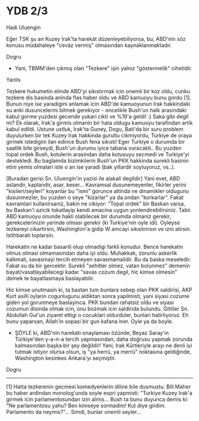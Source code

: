 # YDB 2/3

Hadi Uluengin

Eğer TSK şu an Kuzey Irak'ta harekát düzenleyebiliyorsa, bu, ABD'nin söz konusu müdahaleye "ceváz vermiş" olmasından kaynaklanmaktadır.

Dogru

* Yani, TBMM'den çıkmış olan "Tezkere" işin yalnız "göstermelik" cihetidir.

Yanlis

Tezkere hukumetin elinde ABD'yi sıkıstırmak icin onemli bir koz oldu, cunku tezkere dis basinda aninda flas haber oldu ve ABD kamuoyu bunu gordu [1]. Bunun niye ise yaradigini anlamak icin ABD'de kamuoyunun Irak hakkindaki su anki dusuncelerini bilmek gerekiyor - oncelikle Bush'un halk arasindaki kabul gorme yuzdesi gecende yukari cikti ve %19'a geldi! :) Saka gibi degil mi? Ek olarak, Irak'a girmis olmanin bir hata oldugu kamuoyu tarafindan artik kabul edildi. Ustune ustluk, Irak'ta Guney, Dogu, Bati'da bir suru problem duyulurken bir tek Kuzey Irak hakkinda gurultu cikmiyordu, Turkiye de oraya girmek istedigini ilan edince Bush fena sıkıstı! Eger Turkiye o durumda bir saatlik bile girseydi, Bush'un durumu iyice tabana vuracakti.. Bu yuzden topal ordek Bush, kotulerin arasindan daha kotusuyu secmedi ve Turkiye'yi destekledi. Bu baglamda bizimkilerin Bush'un PKK hakkinda surekli basinin etini yemis olmalari iste o an ise yaradi (bak yillardir soyluyoruz, vs..).

[Buradan gerisi Sn. Uluengin'in yazisi ile alakali degildir] Yani evet, ABD aslandir, kaplandir, asar, keser... Kavramsal dusunemeyenler, fikirler yerini "kisileri/seyleri" koyanlar bu "ismi" gorunce altinda ne dinamikler oldugunu dusunmezler, bu yuzden o seye "kizarlar" ya da ondan "korkarlar". Fakat kavramlari kullanirsaniz, bakin ne cikiyor: "Topal ordek" bir Baskan varsa, bu Baskan'i azicik tokatlayip kendi amacina uygun yonlendirebilirsiniz. Tabii ABD kamuoyu onunde hakli olabilecek bir durumda olmaniz gerekir, gerekcelerinizin yerinde olmasi gerekir (ki Turkiye'nin oyle idi). Oyleyse tezkereyi cikartirsin, Washington'a gidip W amcayi sıkıstırırsın ve izni alirsin. Istihbarati toplarsin.

Harekatin ne kadar basarili olup olmadigi farkli konudur. Bence harekatin olmus olmasi olmamasindan daha iyi oldu. Muhakkak, zorunlu askerlik kalkmali, savasmayi tercih etmeyen savasmamalidir. Bu da baska meseledir. Fakat su da bir gercektir: Surekli "sehitler olmez, vatan bolunmez" demenin bayat/vasatlayabilecegi kadar "savas cozum degil, hic kimse olmesin" demek te bayatlasmaya baslayabilir.

Hic kimse unutmasin ki, ta bastan tum bunlara sebep olan PKK saldirisi, AKP Kurt asilli oylarin cogunlugunu aldiktan sonra yapilmisti, yani siyasi cozume giden yol gorunmeye baslayinca. PKK bundan rahatsiz oldu ve siyasi cozumun disinda olmak icin, onu bozmak icin saldirida bulundu. Gittiler Sn. Abdullah Gul'un ziyaret ettigi o cocuklari oldurduler, bunlari hatirliyoruz. Eh bunu yaparsan, Allah'in sopasi bir gun kafana iner. Oyle ya da boyle.

* ŞÖYLE ki, ABD'nin harekátı onaylaması özünde, Beyaz Saray'ın Türkiye'den y-a-n-a tercih yapmasından; daha doğrusu yapmak zorunda kalmasından başka bir şey değildir! Yani, Irak Kürtleriyle arayı ne denli iyi tutmak istiyor olursa olsun, iş "ya herrü, ya merrü" noktasına geldiğinde, Washington kesinkes Ankara'yı seçmiştir.

Dogru

---

[1] Hatta tezkerenin gecmesi komedyenlerin diline bile dusmustu. Bill Maher bu haber ardindan monolog'unda soyle espri yapmisti: "Turkiye Kuzey Irak'a girmek icin parlamentosundan izin almis... Bush ta bunu duyunca demis ki: "Ne parlamentosu yahu? Ben kimseye sormadim! Kut diye girdim. Parlamento da neymis?"... Simdi, bunlar onemli seyler...
